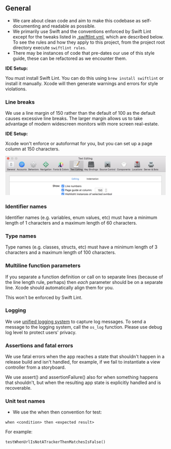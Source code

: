 ## General

* We care about clean code and aim to make this codebase as self-documenting and readable as possible.
* We primarily use Swift and the conventions enforced by Swift Lint except for the tweaks listed in [.swiftlint.yml](../.swiftlint.yml), which are described below.  To see the rules and how they apply to this project, from the project root directory execute `swiftlint rules`.
* There may be instances of code that pre-dates our use of this style guide, these can be refactored as we encounter them.

**IDE Setup:**

You must install Swift Lint.  You can do this using `brew install swiftlint` or install it manually.  Xcode will then generate warnings and errors for style violations.

### Line breaks

We use a line margin of 150 rather than the default of 100 as the default causes excessive line breaks. The larger margin allows us to take advantage of modern widescreen monitors with more screen real-estate.

**IDE Setup:**

Xcode won't enforce or autoformat for you, but you can set up a page column at 150 characters.

![Setting page guide column](xcode-page-guide.png)

### Identifier names

Identifier names (e.g. variables, enum values, etc) must have a minimum length of 1 characters and a maximum length of 60 characters.

### Type names

Type names (e.g. classes, structs, etc) must have a minimum length of 3 characters and a maximum length of 100 characters.

### Multiline function parameters

If you separate a function definition or call on to separate lines (because of the line length rule, perhaps) then _each_ parameter should be on a separate line.  Xcode should automatically align them for you.

This won't be enforced by Swift Lint.

### Logging

We use [unified logging system](https://developer.apple.com/documentation/os/logging) to capture log messages. To send a message to the logging system, call the `os_log` function. Please use debug log level to protect users' privacy.

### Assertions and fatal errors

We use fatal errors when the app reaches a state that shouldn't happen in a release build and isn't handled, for example, if we fail to instantiate a view controller from a storyboard.

We use assert() and assertionFailure() also for when something happens that shouldn't, but when the resulting app state is explicitly handled and is recoverable.

### Unit test names

* We use the when then convention for test:

```when <condition> then <expected result>```

For example:

```testWhenUrlIsNotATrackerThenMatchesIsFalse()```
